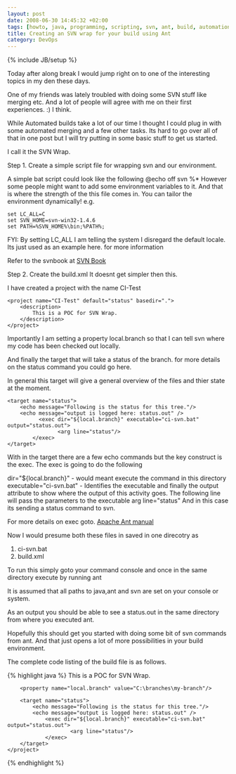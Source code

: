 ```yaml
---
layout: post
date: 2008-06-30 14:45:32 +02:00
tags: [howto, java, programming, scripting, svn, ant, build, automation]
title: Creating an SVN wrap for your build using Ant
category: DevOps
---
```

{% include JB/setup %}


Today after along break I would jump right on to one of the interesting topics in my den these days.

One of my friends was lately troubled with doing some SVN stuff like merging etc. And a lot of people will agree with me on their first experiences. :) I think.

While Automated builds take a lot of our time I thought I could plug in with some automated merging and a few other tasks. Its hard to go over all of that in one post but I will try putting in some basic stuff to get us started.

I call it the SVN Wrap.

Step 1.
Create a simple script file for wrapping svn and our environment.

A simple bat script could look like the following
	@echo off
	svn %*
However some people might want to add some environment variables to it. And that is where the strength of the this file comes in. You can tailor the environment dynamically!
e.g.

	set LC_ALL=C
	set SVN_HOME=svn-win32-1.4.6
	set PATH=%SVN_HOME%\bin;%PATH%;

FYI: By setting LC_ALL I am telling the system I disregard the default locale. Its just used as an example here. for more information 

Refer to the svnbook at 
[SVN Book](http://svnbook.red-bean.com/)

Step 2. 
Create the build.xml
It doesnt get simpler then this.

I have created a project with the name CI-Test

	<project name="CI-Test" default="status" basedir=".">
		<description>
			This is a POC for SVN Wrap.
		</description>
	</project>



Importantly I am setting a property local.branch so that I can tell svn where my code has been checked out locally.

And finally the target that will take a status of the branch. for more details on the status command you could go here.

In general this target will give a general overview of the files and thier state at the moment.


	<target name="status">
		<echo message="Following is the status for this tree."/>
		<echo message="output is logged here: status.out" />
	          <exec dir="${local.branch}" executable="ci-svn.bat" output="status.out">
            		<arg line="status"/>
          	</exec>
	</target>


With in the target there are a few echo commands but the key construct is the exec.
The exec is going to do the following

dir="${local.branch}" - would meant execute the command in this directory
executable="ci-svn.bat" - Identifies the executable
and finally the output attribute to show where the output of this activity goes.
The following line will pass the parameters to the executable
arg line="status"
And in this case its sending a status command to svn.

For more details on exec goto. 
[Apache Ant manual](http://ant.apache.org/manual/)


Now I would presume both these files in saved in one direcotry as

1. ci-svn.bat
2. build.xml

To run this simply goto your command console and once in the same directory execute by running
ant

It is assumed that all paths to java,ant and svn are set on your console or system.

As an output you should be able to see a status.out in the same directory from where you executed ant.

Hopefully this should get you started with doing some bit of svn commands from ant. And that just opens a lot of more possibilities in your build environment.

The complete code listing of the build file is as follows.

{% highlight java %}
	<project name="CI-Test" default="status" basedir=".">
		<description>
			This is a POC for SVN Wrap.
		</description>

		<property name="local.branch" value="C:\branches\my-branch"/>
	
		<target name="status">
			<echo message="Following is the status for this tree."/>
			<echo message="output is logged here: status.out" />
	          	<exec dir="${local.branch}" executable="ci-svn.bat" output="status.out">
            			<arg line="status"/>
          		</exec>
		</target>
 	</project>
{% endhighlight %}
